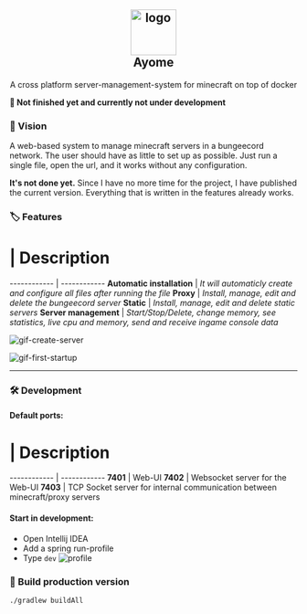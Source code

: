 <h2 align="center">
  <img width="80" src="https://i.imgur.com/K9IsxK6.png" alt="logo"/><br>
  Ayome
</h2>
<p align="center">
  A cross platform server-management-system for minecraft on top of docker
</p>

**🧪 Not finished yet and currently not under development**

### 🔮 Vision

A web-based system to manage minecraft servers in a bungeecord network. The user should have as little to set up as possible. Just run a single file, open the url, and it works without any configuration.

**It's not done yet.** Since I have no more time for the project, I have published the current version. Everything that is written in the features already works.

### 🏷 Features

# | Description
------------ | ------------
**Automatic installation** | _It will automaticly create and configure all files after running the file_
**Proxy** | _Install, manage, edit and delete the bungeecord server_
**Static** | _Install, manage, edit and delete static servers_
**Server management** | _Start/Stop/Delete, change memory, see statistics, live cpu and memory, send and receive ingame console data_

![gif-create-server](https://i.imgur.com/Avn4Dpk.gif)

![gif-first-startup](https://i.imgur.com/5Yy1o8U.gif)

---

### 🛠 Development

#### Default ports:

# | Description
------------ | ------------
**7401** | Web-UI
**7402** | Websocket server for the Web-UI
**7403** | TCP Socket server for internal communication between minecraft/proxy servers

#### Start in development:

- Open Intellij IDEA
- Add a spring run-profile
- Type ``dev``
    ![profile](https://i.imgur.com/AGdVSSa.png)
    
### 🧱 Build production version
```
./gradlew buildAll
```
